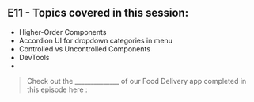 ## E11 - Topics covered in this session:

- Higher-Order Components
- Accordion UI for dropdown categories in menu
- Controlled vs Uncontrolled Components
- DevTools
- 

>  Check out the ______________ of our Food Delivery app completed in this episode here : 
